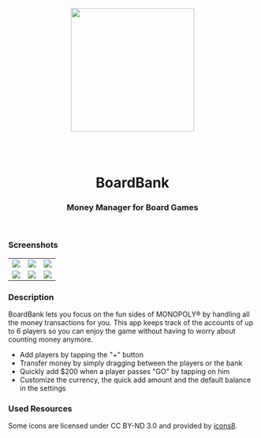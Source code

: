 <div align="center">
<img width=250 src ="http://i.imgur.com/NTfzccd.png" />

<br> <br>

<h1> BoardBank </h1> 
<h3> Money Manager for Board Games </h3></div>

<br>


### Screenshots

<table align="center" border="0">

<tr>
<td> <img src="http://i.imgur.com/fXB42iY.png"> </td>
<td> <img src="http://i.imgur.com/oiV55gW.png"> </td>
<td> <img src="http://i.imgur.com/MgpfvQU.png"> </td>
</tr>

<tr>
<td> <img src="http://i.imgur.com/EMGOw0g.png"> </td>
<td> <img src="http://i.imgur.com/ToExFPr.png"> </td>
<td> <img src="http://i.imgur.com/gD45NYH.png"> </td>
</tr>


</table>

### Description

BoardBank lets you focus on the fun sides of MONOPOLY® by handling all the money transactions for you. This app keeps track of the accounts of up to 6 players so you can enjoy the game without having to worry about counting money anymore.

* Add players by tapping the "+" button
* Transfer money by simply dragging between the players or the bank
* Quickly add $200 when a player passes "GO" by tapping on him
* Customize the currency, the quick add amount and the default balance  in the settings


### Used Resources

Some icons are licensed under CC BY-ND 3.0 and provided by [icons8](http://icons8.com).
